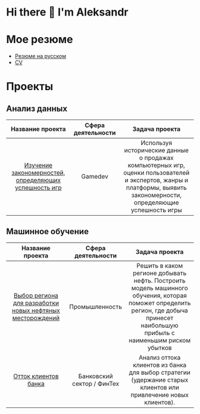 # Hi there 👋 I'm Aleksandr

# Мое резюме
 - [Резюме на русском](https://drive.google.com/file/d/1iNhB9f_s_TuJtCkaYpEkD9iaI4csfmyR/view?usp=sharing)
 - [CV](https://drive.google.com/file/d/1wRbrb_KJfpuuQOOASDUX3I5g2iQ36_OC/view?usp=sharing)
# Проекты
## Анализ данных

| Название проекта                                      | Сфера деятельности       | Задача проекта               |
|:-----------------------------------------------------:|:------------------------:|:---------------------------: |
|[Изучение закономерностей, определяющих успешность игр](https://github.com/Billibonk/the_pattern_of_successful_games) | Gamedev  | Используя исторические данные о продажах компьютерных игр, оценки пользователей и экспертов, жанры и платформы, выявить закономерности, определяющие успешность игры |

## Машинное обучение

| Название проекта                                      | Сфера деятельности        | Задача проекта              |
|:-----------------------------------------------------:| :------------------------:|:---------------------------:|
|[Выбор региона для разработки новых нефтяных месторождений](https://github.com/Billibonk/new_oil_fields)| Промышленность | Решить в каком регионе добывать нефть. Построить модель машинного обучения, которая поможет определить регион, где добыча принесет наибольшую прибыль с наименьшим риском убытков |
|[Отток клиентов банка](https://github.com/Billibonk/outflow_of_bank_customers)                                  | Банковский сектор / ФинТех|Анализ оттока клиентов из банка для выбор стратегии (удержание старых клиентов или привлечение новых клиентов).|
